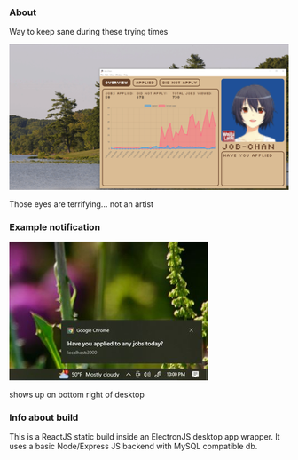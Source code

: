 ### About

Way to keep sane during these trying times

<img src="./ui.gif"/>

Those eyes are terrifying... not an artist

### Example notification

<img src="./win10-chrome-notification.JPG"/>

shows up on bottom right of desktop

### Info about build

This is a ReactJS static build inside an ElectronJS desktop app wrapper. It uses a basic Node/Express JS backend with MySQL compatible db.
